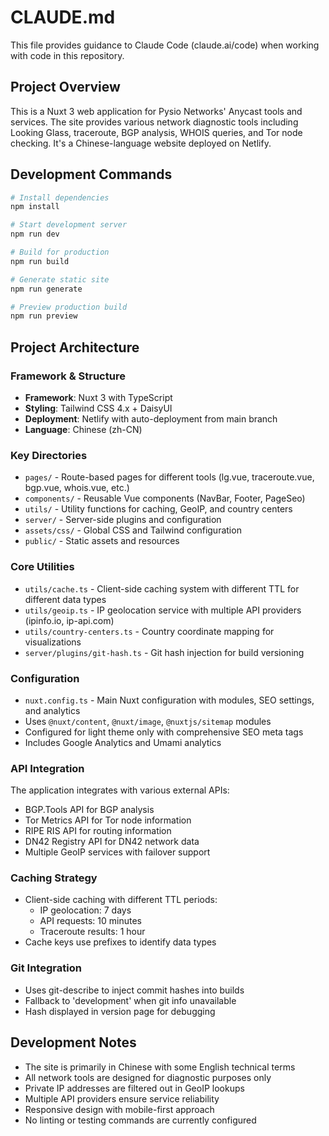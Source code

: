 # CLAUDE.md

This file provides guidance to Claude Code (claude.ai/code) when working with code in this repository.

## Project Overview

This is a Nuxt 3 web application for Pysio Networks' Anycast tools and services. The site provides various network diagnostic tools including Looking Glass, traceroute, BGP analysis, WHOIS queries, and Tor node checking. It's a Chinese-language website deployed on Netlify.

## Development Commands

```bash
# Install dependencies
npm install

# Start development server
npm run dev

# Build for production
npm run build

# Generate static site
npm run generate

# Preview production build
npm run preview
```

## Project Architecture

### Framework & Structure
- **Framework**: Nuxt 3 with TypeScript
- **Styling**: Tailwind CSS 4.x + DaisyUI
- **Deployment**: Netlify with auto-deployment from main branch
- **Language**: Chinese (zh-CN)

### Key Directories
- `pages/` - Route-based pages for different tools (lg.vue, traceroute.vue, bgp.vue, whois.vue, etc.)
- `components/` - Reusable Vue components (NavBar, Footer, PageSeo)
- `utils/` - Utility functions for caching, GeoIP, and country centers
- `server/` - Server-side plugins and configuration
- `assets/css/` - Global CSS and Tailwind configuration
- `public/` - Static assets and resources

### Core Utilities
- `utils/cache.ts` - Client-side caching system with different TTL for different data types
- `utils/geoip.ts` - IP geolocation service with multiple API providers (ipinfo.io, ip-api.com)
- `utils/country-centers.ts` - Country coordinate mapping for visualizations
- `server/plugins/git-hash.ts` - Git hash injection for build versioning

### Configuration
- `nuxt.config.ts` - Main Nuxt configuration with modules, SEO settings, and analytics
- Uses `@nuxt/content`, `@nuxt/image`, `@nuxtjs/sitemap` modules
- Configured for light theme only with comprehensive SEO meta tags
- Includes Google Analytics and Umami analytics

### API Integration
The application integrates with various external APIs:
- BGP.Tools API for BGP analysis
- Tor Metrics API for Tor node information
- RIPE RIS API for routing information
- DN42 Registry API for DN42 network data
- Multiple GeoIP services with failover support

### Caching Strategy
- Client-side caching with different TTL periods:
  - IP geolocation: 7 days
  - API requests: 10 minutes
  - Traceroute results: 1 hour
- Cache keys use prefixes to identify data types

### Git Integration
- Uses git-describe to inject commit hashes into builds
- Fallback to 'development' when git info unavailable
- Hash displayed in version page for debugging

## Development Notes

- The site is primarily in Chinese with some English technical terms
- All network tools are designed for diagnostic purposes only
- Private IP addresses are filtered out in GeoIP lookups
- Multiple API providers ensure service reliability
- Responsive design with mobile-first approach
- No linting or testing commands are currently configured